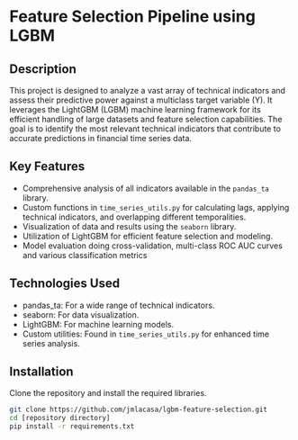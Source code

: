# Feature Selection Pipeline using LGBM

## Description
This project is designed to analyze a vast array of technical indicators and assess their predictive power against a multiclass target variable (Y). It leverages the LightGBM (LGBM) machine learning framework for its efficient handling of large datasets and feature selection capabilities. The goal is to identify the most relevant technical indicators that contribute to accurate predictions in financial time series data.

## Key Features
- Comprehensive analysis of all indicators available in the `pandas_ta` library.
- Custom functions in `time_series_utils.py` for calculating lags, applying technical indicators, and overlapping different temporalities.
- Visualization of data and results using the `seaborn` library.
- Utilization of LightGBM for efficient feature selection and modeling.
- Model evaluation doing cross-validation, multi-class ROC AUC curves and various classification metrics

## Technologies Used
- pandas_ta: For a wide range of technical indicators.
- seaborn: For data visualization.
- LightGBM: For machine learning models.
- Custom utilities: Found in `time_series_utils.py` for enhanced time series analysis.

## Installation
Clone the repository and install the required libraries.
```bash
git clone https://github.com/jmlacasa/lgbm-feature-selection.git
cd [repository directory]
pip install -r requirements.txt
```
